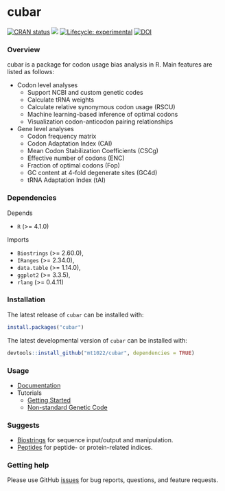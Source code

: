 
# cubar

<!-- badges: start -->
[![CRAN status](https://www.r-pkg.org/badges/version/cubar)](https://CRAN.R-project.org/package=cubar)
[![](https://cranlogs.r-pkg.org/badges/cubar)](https://cran.r-project.org/package=cubar)
[![Lifecycle: experimental](https://img.shields.io/badge/lifecycle-experimental-orange.svg)](https://lifecycle.r-lib.org/articles/stages.html#experimental)
[![DOI](https://zenodo.org/badge/DOI/10.5281/zenodo.10155990.svg)](https://doi.org/10.5281/zenodo.10155990)
<!-- badges: end -->

### Overview
cubar is a package for codon usage bias analysis in R. Main features are listed as follows:

- Codon level analyses
    - Support NCBI and custom genetic codes
    - Calculate tRNA weights
    - Calculate relative synonymous codon usage (RSCU)
    - Machine learning-based inference of optimal codons
    - Visualization codon-anticodon pairing relationships
- Gene level analyses
    - Codon frequency matrix
    - Codon Adaptation Index (CAI)
    - Mean Codon Stabilization Coefficients (CSCg)
    - Effective number of codons (ENC)
    - Fraction of optimal codons (Fop)
    - GC content at 4-fold degenerate sites (GC4d)
    - tRNA Adaptation Index (tAI)

### Dependencies
Depends

- `R` (>= 4.1.0)

Imports

- `Biostrings` (>= 2.60.0),
- `IRanges` (>= 2.34.0),
- `data.table` (>= 1.14.0),
- `ggplot2` (>= 3.3.5),
- `rlang` (>= 0.4.11)

### Installation

The latest release of `cubar` can be installed with:

```r
install.packages("cubar")
```

The latest developmental version of `cubar` can be installed with:

```r
devtools::install_github("mt1022/cubar", dependencies = TRUE)
```

### Usage
- [Documentation](https://mt1022.github.io/cubar/)
- Tutorials
  - [Getting Started](https://mt1022.github.io/cubar/articles/introduction.html)
  - [Non-standard Genetic Code](https://mt1022.github.io/cubar/articles/non_standard_genetic_code.html)

### Suggests
- [Biostrings](https://bioconductor.org/packages/release/bioc/html/Biostrings.html) for sequence input/output and manipulation.
- [Peptides](https://github.com/dosorio/Peptides) for peptide- or protein-related indices.

### Getting help
Please use GitHub [issues](https://github.com/mt1022/cubar/issues) for bug reports, questions, and feature requests.
